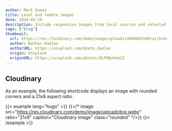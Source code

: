 ```yaml
---
author: Mark Dumay
title: Local and remote images
date: 2024-05-19
description: Include responsive images from local sources and selected CDN image providers.
tags: ["blog"]
thumbnail:
  url: https://res.cloudinary.com/demo/image/upload/v1689803100/ai/hiker.jpg
  author: Nathan Dumlao
  authorURL: https://unsplash.com/@nate_dumlao
  origin: Unsplash
  originURL: https://unsplash.com/photos/QLPWQvHvmII
---
```


## Cloudinary

As an example, the following shortcode displays an image with rounded corners and a 21x9 aspect ratio.

<!-- markdownlint-disable MD037 -->
{{< example lang="hugo" >}}
{{</* image src="https://res.cloudinary.com/demo/image/upload/dog.webp"
    ratio="21x9" caption="Cloudinary image" class="rounded" */>}}
{{< /example >}}
<!-- markdownlint-enable MD037 -->
